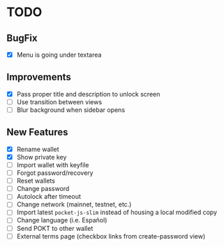 # TODO

## BugFix

-  [x] Menu is going under textarea

## Improvements

-  [x] Pass proper title and description to unlock screen
-  [ ] Use transition between views
-  [ ] Blur background when sidebar opens

## New Features

-  [x] Rename wallet
-  [x] Show private key
-  [ ] Import wallet with keyfile
-  [ ] Forgot password/recovery
-  [ ] Reset wallets
-  [ ] Change password
-  [ ] Autolock after timeout
-  [ ] Change network (mainnet, testnet, etc.)
-  [ ] Import latest `pocket-js-slim` instead of housing a local modified copy
-  [ ] Change language (i.e. Español)
-  [ ] Send POKT to other wallet
-  [ ] External terms page (checkbox links from create-password view)
